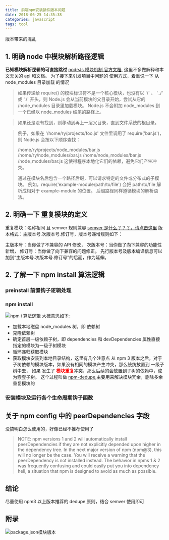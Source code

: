 ```yaml
---
title: 前端npm安装插件版本问题
date: 2018-06-25 14:35:38
categories: javascript
tags: tool
---
```


版本带来的混乱

<!-- more -->

## 1. 明确 node 中模块解析路径逻辑

<b>已知模块解析逻辑的可直接跳过</b>
[nodeJs 模块机制 官方文档](http://nodejs.cn/api/modules.html), 这里不多做解释和本文无关的 api 和文档。
为了接下来引发项目中问题的 使用方式，着重说一下 从 node_modules 目录加载 的情况

> 如果传递给 require() 的模块标识符不是一个核心模块，也没有以 '/' 、 '../' 或 './' 开头，则 Node.js 会从当前模块的父目录开始，尝试从它的 /node_modules 目录里加载模块。 Node.js 不会附加 node_modules 到一个已经以 node_modules 结尾的路径上。

> 如果还是没有找到，则移动到再上一层父目录，直到文件系统的根目录。

> 例子，如果在 '/home/ry/projects/foo.js' 文件里调用了 require('bar.js')，则 Node.js 会按以下顺序查找：
>
> /home/ry/projects/node_modules/bar.js
> /home/ry/node_modules/bar.js
> /home/node_modules/bar.js
> /node_modules/bar.js
> 这使得程序本地化它们的依赖，避免它们产生冲突。
>
> 通过在模块名后包含一个路径后缀，可以请求特定的文件或分布式的子模块。 例如，require('example-module/path/to/file') 会把 path/to/file 解析成相对于 example-module 的位置。 后缀路径同样遵循模块的解析语法。

## 2. 明确一下 重复模块的定义

重复模块：名称相同 且 semver 规则兼容
[semver 是什么？？？，请点击这里](https://semver.org/lang/zh-CN/)
版本格式：主版本号.次版本号.修订号，版本号递增规则如下：

主版本号：当你做了不兼容的 API 修改，
次版本号：当你做了向下兼容的功能性新增，
修订号：当你做了向下兼容的问题修正。
先行版本号及版本编译信息可以加到“主版本号.次版本号.修订号”的后面，作为延伸。

## 2. 了解一下 npm install 算法逻辑

### preinstall 前置钩子逻辑处理

### npm install

![npm i 算法逻辑](/images/npmversion/domtree.jpeg)
大概意思如下:

- 加载本地磁盘 node_modules 树，即 依赖树
- 克隆依赖树
- 确定首层一级依赖子树，即 dependencies 和 devDependencies 属性直接指定的模块为一级子树模块
- 循环递归获取模块
- 获取模块安装到本地目录结构，这里有几个注意点
  从 npm 3 版本之后，对于子树依赖的模块版本，如果没有相同的模块产生冲突，那么统统放置到 一级子树中去，
  如果 发生了 <b style="color: red;">模块重复</b>冲突，那么后续的会放置到子树的依赖中，成为嵌套子树。
  这个过程叫做 [npm-dedupe](https://docs.npmjs.com/cli/dedupe),主要用来解决模块冗余，删除多余重复模块的

### 安装模块及运行各个生命周期钩子函数

## 关于 npm config 中的 peerDependencies 字段

没搞明白怎么使用的，好像已经不推荐使用了

> NOTE: npm versions 1 and 2 will automatically install peerDependencies if they are not explicitly depended upon higher in the dependency tree. In the next major version of npm (npm@3), this will no longer be the case. You will receive a warning that the peerDependency is not installed instead. The behavior in npms 1 & 2 was frequently confusing and could easily put you into dependency hell, a situation that npm is designed to avoid as much as possible.

## 结论

尽量使用 npm3 以上版本推荐的 dedupe 原则，结合 semver 使用即可

## 附录

![package.json模块版本](/images/npmversion/version.png)
